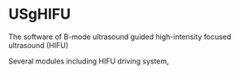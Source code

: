 # USgHIFU
The software of B-mode ultrasound guided high-intensity focused ultrasound (HIFU)

Several modules including HIFU driving system, 
